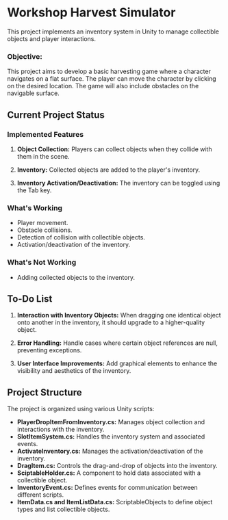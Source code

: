 # Workshop Harvest Simulator

This project implements an inventory system in Unity to manage collectible objects and player interactions.

### Objective:
This project aims to develop a basic harvesting game where a character navigates on a flat surface. The player can move the character by clicking on the desired location. The game will also include obstacles on the navigable surface.

## Current Project Status

### Implemented Features

1. **Object Collection:** Players can collect objects when they collide with them in the scene.

2. **Inventory:** Collected objects are added to the player's inventory.

3. **Inventory Activation/Deactivation:** The inventory can be toggled using the Tab key.

### What's Working

- Player movement.
- Obstacle collisions.
- Detection of collision with collectible objects.
- Activation/deactivation of the inventory.

### What's Not Working

- Adding collected objects to the inventory.

## To-Do List

1. **Interaction with Inventory Objects:** When dragging one identical object onto another in the inventory, it should upgrade to a higher-quality object.

2. **Error Handling:** Handle cases where certain object references are null, preventing exceptions.

3. **User Interface Improvements:** Add graphical elements to enhance the visibility and aesthetics of the inventory.

## Project Structure

The project is organized using various Unity scripts:

- **PlayerDropItemFromInventory.cs:** Manages object collection and interactions with the inventory.
- **SlotItemSystem.cs:** Handles the inventory system and associated events.
- **ActivateInventory.cs:** Manages the activation/deactivation of the inventory.
- **DragItem.cs:** Controls the drag-and-drop of objects into the inventory.
- **SciptableHolder.cs:** A component to hold data associated with a collectible object.
- **InventoryEvent.cs:** Defines events for communication between different scripts.
- **ItemData.cs and ItemListData.cs:** ScriptableObjects to define object types and list collectible objects.